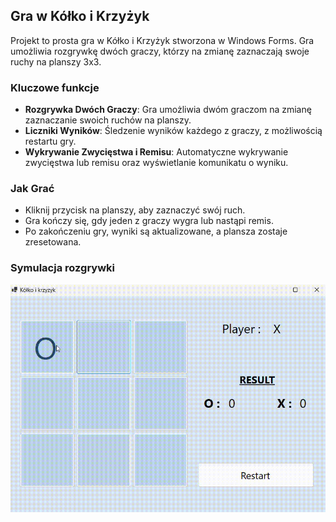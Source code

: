 ## Gra w Kółko i Krzyżyk

Projekt to prosta gra w Kółko i Krzyżyk stworzona w Windows Forms. Gra umożliwia rozgrywkę dwóch graczy, którzy na zmianę zaznaczają swoje ruchy na planszy 3x3. 

### Kluczowe funkcje

- **Rozgrywka Dwóch Graczy**: Gra umożliwia dwóm graczom na zmianę zaznaczanie swoich ruchów na planszy.
- **Liczniki Wyników**: Śledzenie wyników każdego z graczy, z możliwością restartu gry.
- **Wykrywanie Zwycięstwa i Remisu**: Automatyczne wykrywanie zwycięstwa lub remisu oraz wyświetlanie komunikatu o wyniku.

### Jak Grać

- Kliknij przycisk na planszy, aby zaznaczyć swój ruch.
- Gra kończy się, gdy jeden z graczy wygra lub nastąpi remis.
- Po zakończeniu gry, wyniki są aktualizowane, a plansza zostaje zresetowana.

### Symulacja rozgrywki

![](.\tic_tac_toe_recording.gif)
